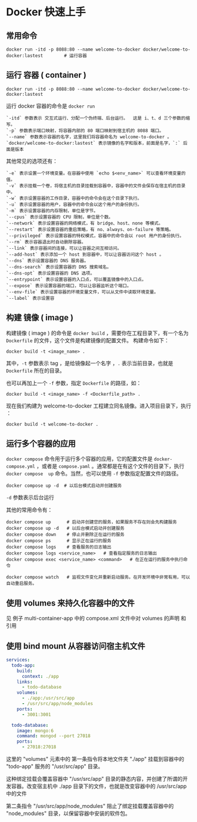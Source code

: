 # Docker 快速上手

## 常用命令

```shell
docker run -itd -p 8088:80 --name welcome-to-docker docker/welcome-to-docker:lastest        # 运行容器
```

## 运行 容器 ( container )

```shell
docker run -itd -p 8088:80 --name welcome-to-docker docker/welcome-to-docker:lastest
```

运行 docker 容器的命令是 `docker run`

    `-itd` 参数表示 交互式运行、分配一个伪终端、后台运行。  这是 i、t、d 三个参数的缩写。
    `-p` 参数表示端口映射，将容器内部的 80 端口映射到宿主机的 8088 端口。
    `--name` 参数表示容器的名字，这里我们将容器命名为 welcome-to-docker 。
    `docker/welcome-to-docker:lastest` 表示镜像的名字和版本，前面是名字，`:` 后面是版本

其他常见的选项还有：

    `-e` 表示设置一个环境变量。在容器中使用 `echo $<env_name>` 可以查看环境变量的值。
    `-v` 表示挂载一个卷，将宿主机的目录挂载到容器中，容器中的文件会保存在宿主机的目录中。
    `-w` 表示设置容器的工作目录，容器中的命令会在这个目录下执行。
    `-u` 表示设置容器的用户，容器中的命令会以这个用户的身份执行。
    `-m` 表示设置容器的内存限制，单位是字节。
    `--cpus` 表示设置容器的 CPU 限制，单位是个数。
    `--network` 表示设置容器的网络模式，有 bridge、host、none 等模式。
    `--restart` 表示设置容器的重启策略，有 no、always、on-failure 等策略。
    `--privileged` 表示设置容器的特权模式，容器中的命令会以 root 用户的身份执行。
    `--rm` 表示容器退出时自动删除容器。
    `--link` 表示容器间的连接，可以让容器之间互相访问。
    `--add-host` 表示添加一个 host 到容器中，可以让容器访问这个 host 。
    `--dns` 表示设置容器的 DNS 服务器。
    `--dns-search` 表示设置容器的 DNS 搜索域名。
    `--dns-opt` 表示设置容器的 DNS 选项。
    `--entrypoint` 表示设置容器的入口点，可以覆盖镜像中的入口点。
    `--expose` 表示设置容器的端口，可以让容器监听这个端口。
    `--env-file` 表示设置容器的环境变量文件，可以从文件中读取环境变量。
    `--label` 表示设置容

## 构建 镜像 ( image )

构建镜像 ( image ) 的命令是 `docker build` ，需要你在工程目录下，有一个名为 `Dockerfile` 的文件，这个文件是构建镜像的配置文件。
构建命令如下：

```shell
docker build -t <image_name> .
```

其中，`-t` 参数表示 tag ，是给镜像起一个名字 ，`.` 表示当前目录，也就是 `Dockerfile` 所在的目录。

也可以再加上一个 `-f` 参数，指定 `Dockerfile` 的路径，如：

```shell
docker build -t <image_name> -f <Dockerfile_path> .
```

现在我们构建为 welcome-to-docker 工程建立同名镜像。进入项目目录下，执行 ：

```shell
docker build -t welcome-to-docker .
```

## 运行多个容器的应用

`docker compose` 命令用于运行多个容器的应用，它的配置文件是 `docker-compose.yml` ，或者是 `compose.yaml` 。通常都是在有这个文件的目录下，执行 `docker compose  up` 命令。当然，也可以使用 `-f` 参数指定配置文件的路径。

```shell
docker compose up -d  # 以后台模式启动并创建服务
```

`-d` 参数表示后台运行

其他的常用命令有：

```shell
docker compose up      # 启动并创建您的服务，如果服务不存在则会先构建服务
docker compose up -d   # 以后台模式启动并创建服务
docker compose down    # 停止并删除正在运行的服务
docker compose ps      # 显示正在运行的服务
docker compose logs    # 查看服务的日志输出
docker compose logs <service_name>   # 查看指定服务的日志输出
docker compose exec <service_name> <command>   # 在正在运行的服务中执行命令

docker compose watch   # 监视文件变化并重新启动服务。在开发环境中非常有用，可以自动重启服务。
```


## 使用 volumes 来持久化容器中的文件

见 例子 multi-container-app 中的 compose.xml 文件中对 volumes 的声明 和 引用


## 使用 bind mount 从容器访问宿主机文件

```yaml
services:
  todo-app:
    build:
      context: ./app
    links:
      - todo-database
    volumes: 
      - ./app:/usr/src/app
      - /usr/src/app/node_modules
    ports:
      - 3001:3001

  todo-database:
    image: mongo:6
    command: mongod --port 27018
    ports:
      - 27018:27018
```



这里的 "volumes" 元素中的 第一条指令将本地文件夹 "./app" 挂载到容器中的 "todo-app" 服务的 "/usr/src/app" 目录。

这种绑定挂载会覆盖容器中 "/usr/src/app" 目录的静态内容，并创建了所谓的开发容器。改变宿主机中 ./app 目录下的文件，也就是改变容器中的 /usr/src/app 中的文件

第二条指令 "/usr/src/app/node_modules" 阻止了绑定挂载覆盖容器中的 "node_modules" 目录，以保留容器中安装的软件包。
